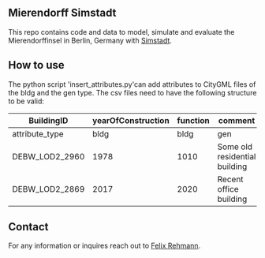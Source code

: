 ## Mierendorff Simstadt 

This repo contains code and data to model, simulate and evaluate the Mierendorffinsel in Berlin, Germany with [Simstadt](https://simstadt.hft-stuttgart.de/).

## How to use 

The python script 'insert_attributes.py'can add attributes to CityGML files of the bldg and the gen type. The csv files need to have the following structure to be valid:

| BuildingID       | yearOfConstruction | function | comment                    |
|------------------|--------------------|----------|----------------------------|
| attribute_type   | bldg               | bldg     | gen                        |
| DEBW_LOD2_2960   | 1978               | 1010     | Some old residential building |
| DEBW_LOD2_2869   | 2017               | 2020     | Recent office building     |


## Contact 

For any information or inquires reach out to [Felix Rehmann](mailto:Rehmann@tu-berlin.de).
